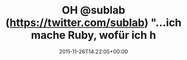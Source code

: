 ---
retweeted: false
source: <a href="http://twitter.com/download/android" rel="nofollow">Twitter for Android</a>
entities:
  hashtags: []
  symbols: []
  user_mentions:
  - name: sublab // Leipzig
    screen_name: sublab
    indices:
    - '3'
    - '10'
    id_str: '43881998'
    id: '43881998'
  urls: []
display_text_range:
- '0'
- '88'
favorite_count: '0'
id_str: '140435156937867265'
truncated: false
retweet_count: '0'
id: '140435156937867265'
created_at: Sat Nov 26 14:22:05 +0000 2011
favorited: false
full_text: OH [@sublab](https://twitter.com/sublab) "...ich mache Ruby, wofür ich
  hier ja regelmäßig gedisst werde" -- "ZURECHT!"
lang: de
tags:
- pesos/twitter
date: '2011-11-26T14:22:05+00:00'
src: https://twitter.com/bascht/status/140435156937867265
original_url: https://twitter.com/bascht/status/140435156937867265
type: twitter_tweet
text: OH [@sublab](https://twitter.com/sublab) "...ich mache Ruby, wofür ich hier
  ja regelmäßig gedisst werde" -- "ZURECHT!"
title: OH @sublab (https://twitter.com/sublab) "...ich mache Ruby, wofür ich h

---